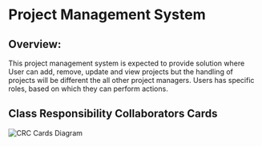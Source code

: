 # Project Management System

## Overview:

This project management system is expected to provide solution where User can add, remove, update and view projects but the handling of projects will be different the all other project managers. Users has specific roles, based on which they can perform actions.

## Class Responsibility Collaborators Cards

![CRC Cards Diagram](https://raw.githubusercontent.com/IIvexII/project_manager/main/docs/CRC%20Cards.png)

